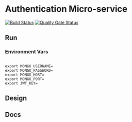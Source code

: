 # Authentication Micro-service

[![Build Status](https://travis-ci.org/rij12/Authentication-Microservice.svg?branch=master)](https://travis-ci.org/rij12/Authentication-Microservice)
[![Quality Gate Status](https://sonarcloud.io/api/project_badges/measure?project=Auth_Service-GO&metric=alert_status)](https://sonarcloud.io/dashboard?id=Auth_Service-GO)
## Run

### Environment Vars 

```shell script

export MONGO_USERNAME=
export MONGO_PASSWORD=
export MONGO_HOST=
export MONGO_PORT=
export JWT_KEY=

```

## Design 

## Docs


